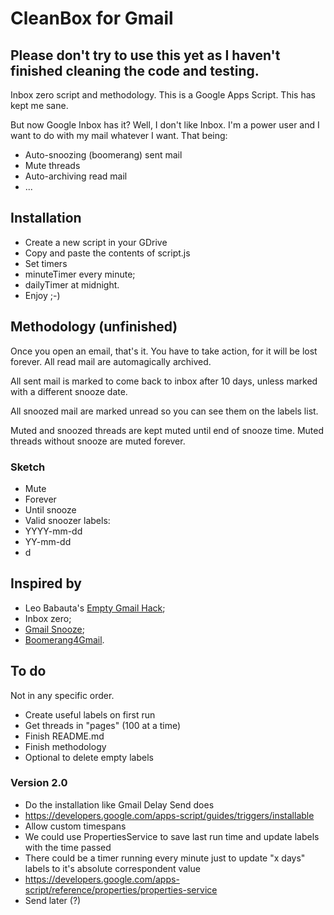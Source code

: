 CleanBox for Gmail
==================

## Please don't try to use this yet as I haven't finished cleaning the code and testing.

Inbox zero script and methodology. This is a Google Apps Script.
This has kept me sane.

But now Google Inbox has it? Well, I don't like Inbox. I'm a power user and
I want to do with my mail whatever I want. That being:

- Auto-snoozing (boomerang) sent mail
- Mute threads
- Auto-archiving read mail
- ...

## Installation

- Create a new script in your GDrive
- Copy and paste the contents of script.js
- Set timers
 - minuteTimer every minute;
 - dailyTimer at midnight.
- Enjoy ;-)

## Methodology (unfinished)

Once you open an email, that's it. You have to take action, for it will be lost
forever. All read mail are automagically archived.

All sent mail is marked to come back to inbox after 10 days, unless marked with
a different snooze date.

All snoozed mail are marked unread so you can see them on the labels list.

Muted and snoozed threads are kept muted until end of snooze time.
Muted threads without snooze are muted forever.

### Sketch

- Mute
 - Forever
 - Until snooze
- Valid snoozer labels:
 - YYYY-mm-dd
 - YY-mm-dd
 - d

## Inspired by

- Leo Babauta's [Empty Gmail Hack](http://leobatauta.com/gm);
- Inbox zero;
- [Gmail Snooze](http://googleappsdeveloper.blogspot.com.br/2011/07/gmail-snooze-with-apps-script.html);
- [Boomerang4Gmail](http://www.boomeranggmail.com).

## To do

Not in any specific order.

- Create useful labels on first run
- Get threads in "pages" (100 at a time)
- Finish README.md
 - Finish methodology
- Optional to delete empty labels

### Version 2.0

- Do the installation like Gmail Delay Send does
 - https://developers.google.com/apps-script/guides/triggers/installable
- Allow custom timespans
 - We could use PropertiesService to save last run time and update labels with
 the time passed
  - There could be a timer running every minute just to update "x days" labels
to it's absolute correspondent value
  - https://developers.google.com/apps-script/reference/properties/properties-service
- Send later (?)
